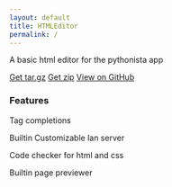 ```yaml
---
layout: default
title: HTMLEditor
permalink: /
---
```


<p>A basic html editor for the pythonista app</p>
<p>
<a href="https://github.com/Cethric/XGE/tarball/master">Get tar.gz</a>
<a href="https://github.com/Cethric/XGE/zipball/master">Get zip</a>
<a href="https://github.com/Cethric/HTMLEditor-Pythonista">View on GitHub</a>
</p>

<h3>Features</h3>
<p>Tag completions</p>
<p>Builtin Customizable lan server</p>
<p>Code checker for html and css</p>
<p>Builtin page previewer</p>